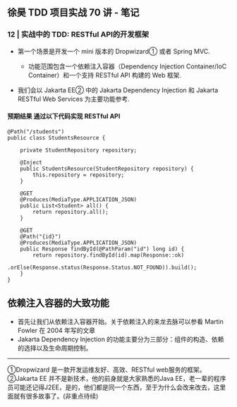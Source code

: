 ## 徐昊 TDD 项目实战 70 讲 - 笔记

### 12 | 实战中的 TDD: RESTful API的开发框架

+ 第一个场景是开发一个 mini 版本的 Dropwizard① 或者 Spring MVC.
  + 功能范围包含一个依赖注入容器（Dependency Injection Container/IoC Container）和一个支持 RESTful API 构建的 Web 框架.

+ 我们会以 Jakarta EE② 中的 Jakarta Dependency Injection 和 Jakarta RESTful Web Services 为主要功能参考.

#### 预期结果 通过以下代码实现 RESTful API



    @Path("/students")
    public class StudentsResource {
    
        private StudentRepository repository;
        
        @Inject
        public StudentsResource(StudentRepository repository) {
            this.repository = repository;
        }
        
        @GET
        @Produces(MediaType.APPLICATION_JSON)
        public List<Student> all() {
            return repository.all();
        }
        
        @GET
        @Path("{id}")
        @Produces(MediaType.APPLICATION_JSON)
        public Response findById(@PathParam("id") long id) {
            return repository.findById(id).map(Response::ok)
                    .orElse(Response.status(Response.Status.NOT_FOUND)).build();
        }
    }


## 依赖注入容器的大致功能 
+ 首先让我们从依赖注入容器开始。关于依赖注入的来龙去脉可以参看 Martin Fowler 在 2004 年写的文章
+ Jakarta Dependency Injection 的功能主要分为三部分：组件的构造、依赖的选择以及生命周期控制。





---
①Dropwizard 是一款开发运维友好、高效、RESTful web服务的框架。
②Jakarta EE 并不是新技术，他的前身就是大家熟悉的Java EE，老一辈的程序员可能还记得J2EE，是的，他们都是同一个东西，至于为什么会改来改去，这里面就有很多故事了。(非重点待续)
